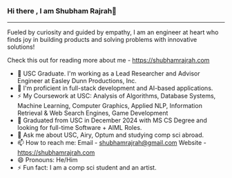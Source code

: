 ### Hi there , I am Shubham Rajrah👋
-----------------------------------------------------------

Fueled by curiosity and guided by empathy, I am an engineer at heart who finds joy in building products and solving problems with innovative solutions!

Check this out for reading more about me - https://shubhamrajrah.com

<!--
**SRajrah/SRajrah** is a ✨ _special_ ✨ repository because its `README.md` (this file) appears on your GitHub profile.

Here are some ideas to get you started: -->

- 🔭 USC Graduate. I'm working as a Lead Researcher and Advisor Engineer at Easley Dunn Productions, Inc. 
- 🌱 I'm proficient in full-stack development and AI-based applications.
- ⚡  My Coursework at USC: Analysis of Algorithms, Database Systems, Machine Learning, Computer Graphics, Applied NLP,
     Information Retrieval & Web Search Engines, Game Development
- 👯 Graduated from USC in December 2024 with MS CS Degree and looking for full-time Software + AIML Roles.
- 💬 Ask me about USC, Airy, Optum and studying comp sci abroad.
- 📫 How to reach me: Email - shubhamrajrah@gmail.com Website - https://shubhamrajrah.com
- 😄 Pronouns: He/Him
- ⚡ Fun fact: I am a comp sci student and an artist. 

